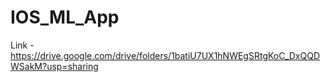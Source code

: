 # IOS_ML_App


Link - https://drive.google.com/drive/folders/1batiU7UX1hNWEgSRtgKoC_DxQQDWSakM?usp=sharing
